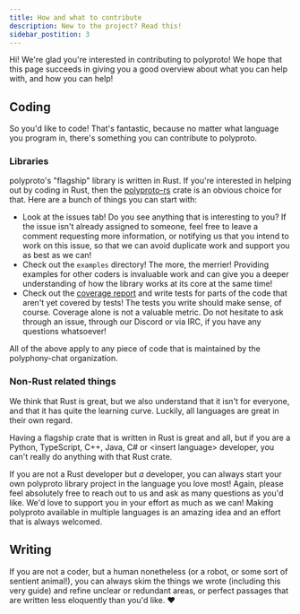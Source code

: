 ```yaml
---
title: How and what to contribute
description: New to the project? Read this!
sidebar_postition: 3
---
```


Hi! We're glad you're interested in contributing to polyproto! We hope that this page succeeds
in giving you a good overview about what you can help with, and how you can help!

## Coding

So you'd like to code! That's fantastic, because no matter what language you program in, there's
something you can contribute to polyproto.

### Libraries

polyproto's "flagship" library is written in Rust. If you're interested in helping out by coding in
Rust, then the [polyproto-rs](https://github.com/polyphony-chat/polyproto-rs) crate is an obvious
choice for that. Here are a bunch of things you can start with:

- Look at the issues tab! Do you see anything that is interesting to you? If the issue isn't
  already assigned to someone, feel free to leave a comment requesting more information, or
  notifying us that you intend to work on this issue, so that we can avoid duplicate work and
  support you as best as we can!
- Check out the `examples` directory! The more, the merrier! Providing examples for other coders is
  invaluable work and can give you a deeper understanding of how the library works at its core at
  the same time!
- Check out the
  [coverage report](https://coveralls.io/github/polyphony-chat/polyproto-rs?branch=main) and write
  tests for parts of the code that aren't yet covered by tests! The tests you write should make
  sense, of course. Coverage alone is not a valuable metric. Do not hesitate to ask through an
  issue, through our Discord or via IRC, if you have any questions whatsoever!

All of the above apply to any piece of code that is maintained by the polyphony-chat organization.

### Non-Rust related things

We think that Rust is great, but we also understand that it isn't for everyone, and that it has
quite the learning curve. Luckily, all languages are great in their own regard.

Having a flagship crate that is written in Rust is great and all, but if you are a Python,
TypeScript, C++, Java, C# or \<insert language\> developer, you can't really do anything with that
Rust crate.

If you are not a Rust developer but _a_ developer, you can always start your own polyproto library
project in the language you love most! Again, please feel absolutely free to reach out to us and ask
as many questions as you'd like. We'd love to support you in your effort as much as we can! Making
polyproto available in multiple languages is an amazing idea and an effort that is always welcomed.

## Writing

If you are not a coder, but a human nonetheless (or a robot, or some sort of sentient animal!), you
can always skim the things we wrote (including this very guide) and refine unclear or redundant
areas, or perfect passages that are written less eloquently than you'd like. :heart:

